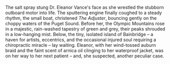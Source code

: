 The salt spray stung Dr. Eleanor Vance's face as she wrestled the stubborn outboard motor into life.  The sputtering engine finally coughed to a steady rhythm, the small boat, christened *The Adjuster*, bouncing gently on the choppy waters of the Puget Sound.  Before her, the Olympic Mountains rose in a majestic, rain-washed tapestry of green and grey, their peaks shrouded in a low-hanging mist.  Below, the tiny, isolated island of Bainbridge – a haven for artists, eccentrics, and the occasional injured soul requiring a chiropractic miracle – lay waiting.  Eleanor, with her wind-tossed auburn braid and the faint scent of arnica oil clinging to her waterproof jacket, was on her way to her next patient – and, she suspected, another peculiar case.
